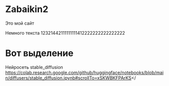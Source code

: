 # Zabaikin2
Это мой сайт

Немного текста 12321442111111111412222222222222222
# Вот выделение
Нейросеть stable_diffusion
https://colab.research.google.com/github/huggingface/notebooks/blob/main/diffusers/stable_diffusion.ipynb#scrollTo=xSKWBKFPArKS</
